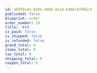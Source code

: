 ```yaml
---
id: e8df9c43-0285-4d68-8e1d-6466c6f80bc4
published: false
blueprint: order
order_number: 19
title: '#19'
is_paid: false
is_shipped: false
is_refunded: false
grand_total: 0
items_total: 0
tax_total: 0
shipping_total: 0
coupon_total: 0
---
```

